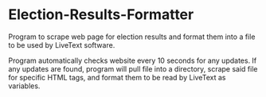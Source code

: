 # Election-Results-Formatter
Program to scrape web page for election results and format them into a file to be used by LiveText software.

Program automatically checks website every 10 seconds for any updates. 
If any updates are found, program will pull file into a directory, scrape said file for specific HTML tags, and format them to be read
by LiveText as variables.
